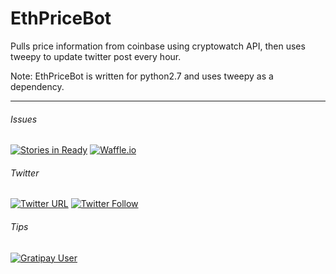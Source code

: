 # EthPriceBot
Pulls price information from coinbase using cryptowatch API, then uses tweepy to update twitter post every hour. 

Note:
EthPriceBot is written for python2.7 and uses tweepy as a dependency. 

---

###### Issues
[![Stories in Ready](https://badge.waffle.io/JordanDworaczyk/EthPriceBot.png?label=ready&title=Ready)](https://waffle.io/JordanDworaczyk/EthPriceBot)
[![Waffle.io](https://img.shields.io/waffle/label/JordanDworaczyk/EthPriceBot/in%20progress.svg)](https://waffle.io/JordanDworaczyk/EthPriceBot)
###### Twitter
[![Twitter URL](https://img.shields.io/twitter/url/http/EthPriceBot.svg?style=social)](https://twitter.com/EthPriceBot)
[![Twitter Follow](https://img.shields.io/twitter/follow/EthPriceBot.svg?style=social&label=Follow)](https://twitter.com/EthPriceBot)
###### Tips
[![Gratipay User](https://img.shields.io/gratipay/user/JordanDworaczyk.svg)](https://gratipay.com/~JordanDworaczyk/)
